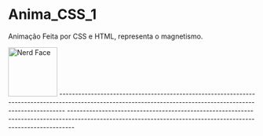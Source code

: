 # Anima_CSS_1
Animação Feita por CSS e HTML, representa o magnetismo.
<div style="align=center"></div>
<img src="https://raw.githubusercontent.com/Tarikul-Islam-Anik/Animated-Fluent-Emojis/master/Emojis/Smilies/Nerd%20Face.png" alt="Nerd Face" width="100" height="100" />
</div>
--------------------------------------------------------------------------------------------------------------------------------------------------------------
--------------------------------------------------------------------------------------------------------------------------------------------------------------
